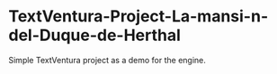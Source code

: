 # TextVentura-Project-La-mansi-n-del-Duque-de-Herthal
Simple TextVentura project as a demo for the engine.

